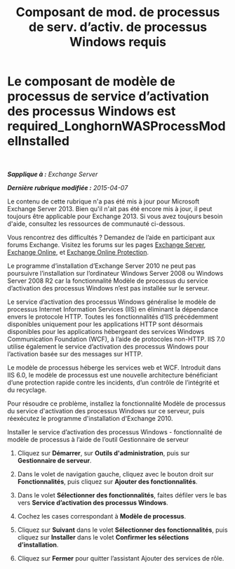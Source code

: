 ﻿---
title: 'Composant de mod. de processus de serv. d’activ. de processus Windows requis'
TOCTitle: Le composant de modèle de processus de service d’activation des processus Windows est required_LonghornWASProcessModelInstalled
ms:assetid: 8cc13dbb-4921-4c07-8602-d26613d7730a
ms:mtpsurl: https://technet.microsoft.com/fr-fr/library/ms.exch.setupreadiness.longhornwasprocessmodelinstalled(v=EXCHG.150)
ms:contentKeyID: 50478664
ms.date: 05/23/2018
mtps_version: v=EXCHG.150
ms.translationtype: MT
---

# Le composant de modèle de processus de service d’activation des processus Windows est required\_LonghornWASProcessModelInstalled

 

_**Sapplique à :** Exchange Server_

_**Dernière rubrique modifiée :** 2015-04-07_

Le contenu de cette rubrique n'a pas été mis à jour pour Microsoft Exchange Server 2013. Bien qu'il n'ait pas été encore mis à jour, il peut toujours être applicable pour Exchange 2013. Si vous avez toujours besoin d'aide, consultez les ressources de communauté ci-dessous.

Vous rencontrez des difficultés ? Demandez de l’aide en participant aux forums Exchange. Visitez les forums sur les pages [Exchange Server](https://go.microsoft.com/fwlink/p/?linkid=60612), [Exchange Online](https://go.microsoft.com/fwlink/p/?linkid=267542), et [Exchange Online Protection](https://go.microsoft.com/fwlink/p/?linkid=285351).

Le programme d’installation d’Exchange Server 2010 ne peut pas poursuivre l’installation sur l’ordinateur Windows Server 2008 ou Windows Server 2008 R2 car la fonctionnalité Modèle de processus du service d’activation des processus Windows n’est pas installée sur le serveur.

Le service d’activation des processus Windows généralise le modèle de processus Internet Information Services (IIS) en éliminant la dépendance envers le protocole HTTP. Toutes les fonctionnalités d’IIS précédemment disponibles uniquement pour les applications HTTP sont désormais disponibles pour les applications hébergeant des services Windows Communication Foundation (WCF), à l’aide de protocoles non-HTTP. IIS 7.0 utilise également le service d’activation des processus Windows pour l’activation basée sur des messages sur HTTP.

Le modèle de processus héberge les services web et WCF. Introduit dans IIS 6.0, le modèle de processus est une nouvelle architecture bénéficiant d’une protection rapide contre les incidents, d’un contrôle de l’intégrité et du recyclage.

Pour résoudre ce problème, installez la fonctionnalité Modèle de processus du service d'activation des processus Windows sur ce serveur, puis réexécutez le programme d'installation d'Exchange 2010.

Installer le service d’activation des processus Windows - fonctionnalité de modèle de processus à l’aide de l’outil Gestionnaire de serveur

1.  Cliquez sur **Démarrer**, sur **Outils d'administration**, puis sur **Gestionnaire de serveur**.

2.  Dans le volet de navigation gauche, cliquez avec le bouton droit sur **Fonctionnalités**, puis cliquez sur **Ajouter des fonctionnalités**.

3.  Dans le volet **Sélectionner des fonctionnalités**, faites défiler vers le bas vers **Service d’activation des processus Windows**.

4.  Cochez les cases correspondant à **Modèle de processus**.

5.  Cliquez sur **Suivant** dans le volet **Sélectionner des fonctionnalités**, puis cliquez sur **Installer** dans le volet **Confirmer les sélections d’installation**.

6.  Cliquez sur **Fermer** pour quitter l’assistant Ajouter des services de rôle.

